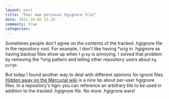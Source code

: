 ```yaml
---
layout: post
title: "Your own personal hgignore file"
date: 2011-10-06 12:28
comments: true
categories:
---
```

Sometimes people don't agree on the contents of the tracked .hgignore file in the repository root. For example, I don't like having \*orig in .hgignore as having backup files show up when I <code>grep</code> is annoying. I solved that problem by removing the \*orig pattern and telling other repository users about <code>hg purge</code>.

But today I found another way to deal with different opinions for ignore files. [Hidden away on the Mercurial wiki][1] is a nice tip about per-user hgignore files. In a repository's hgrc you can reference an arbitrary file to be used in addition to the tracked .hgignore file. No more .hgignore wars!

[1]: http://mercurial.selenic.com/wiki/TipsAndTricks#Ignore_files_in_local_working_copy_only
